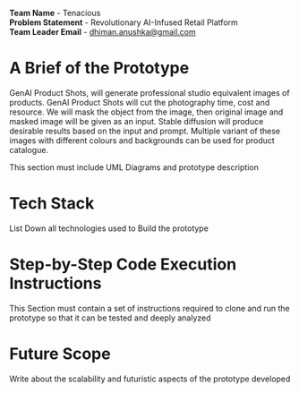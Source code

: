 **Team Name** - Tenacious<br>
**Problem Statement** - Revolutionary AI-Infused Retail Platform<br>
**Team Leader Email** - dhiman.anushka@gmail.com<br>
# A Brief of the Prototype
GenAI Product Shots, will generate professional studio equivalent images of products.
GenAI Product Shots will cut the photography time, cost and resource.
We will mask the object from the image, then original image and masked image will be given as an input.
Stable diffusion will produce desirable results based on the input and prompt.
Multiple variant of these images with different colours and backgrounds can be used for product catalogue.

This section must include UML Diagrams and prototype description<br>

# Tech Stack
List Down all technologies used to Build the prototype<br>

# Step-by-Step Code Execution Instructions
This Section must contain a set of instructions required to clone and run the prototype so that it can be tested and deeply analyzed<br>

# Future Scope
Write about the scalability and futuristic aspects of the prototype developed

